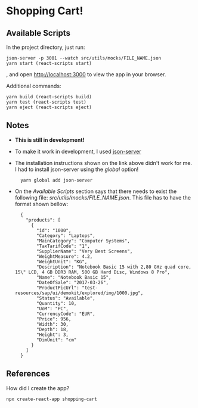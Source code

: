 # Shopping Cart!

## Available Scripts

In the project directory, just run:
    
    json-server -p 3001 --watch src/utils/mocks/FILE_NAME.json
    yarn start (react-scripts start)
    
, and open [http://localhost:3000](http://localhost:3000) to view the app in your browser.
    
Additional commands:

    yarn build (react-scripts build)
    yarn test (react-scripts test)
    yarn eject (react-scripts eject)

## Notes

* **This is still in development!**
* To make it work in development, I used [json-server](https://github.com/typicode/json-server)
* The installation instructions shown on the link above didn't work for me. I had to install json-server using the _global_ option!
        
        yarn global add json-server

* On the _Available Scripts_ section says that there needs to exist the following file: _src/utils/mocks/FILE_NAME.json_. This file has to have the format shown bellow:

        {
          "products": [
            {
              "id": "1000",
              "Category": "Laptops",
              "MainCategory": "Computer Systems",
              "TaxTarifCode": "1",
              "SupplierName": "Very Best Screens",
              "WeightMeasure": 4.2,
              "WeightUnit": "KG",
              "Description": "Notebook Basic 15 with 2,80 GHz quad core, 15\" LCD, 4 GB DDR3 RAM, 500 GB Hard Disc, Windows 8 Pro",
              "Name": "Notebook Basic 15",
              "DateOfSale": "2017-03-26",
              "ProductPicUrl": "test-resources/sap/ui/demokit/explored/img/1000.jpg",
              "Status": "Available",
              "Quantity": 10,
              "UoM": "PC",
              "CurrencyCode": "EUR",
              "Price": 956,
              "Width": 30,
              "Depth": 18,
              "Height": 3,
              "DimUnit": "cm"
            }
          ]
        }

## References

How did I create the app?

    npx create-react-app shopping-cart